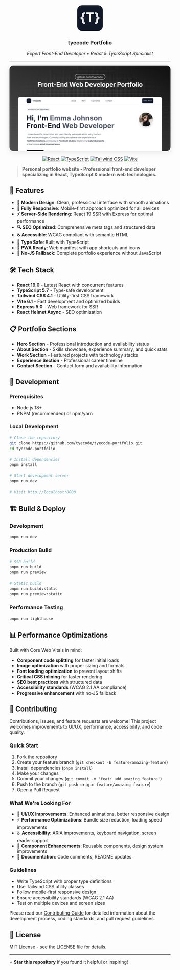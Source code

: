 <div align="center">

<img src="public/favicon.png" alt="tyecode Portfolio logo" width="80" height="80" />

### tyecode Portfolio

<p align="center">
  <em>Expert Front-End Developer • React & TypeScript Specialist</em>
</p>

---

<img src="public/images/og.png" alt="tyecode Portfolio Preview" width="700" style="border-radius: 12px; box-shadow: 0 4px 20px rgba(0,0,0,0.1);" />

<br />

</div>

<div align="center">

[![React](https://img.shields.io/badge/React-19.0-blue?style=for-the-badge&logo=react)](https://reactjs.org/)
[![TypeScript](https://img.shields.io/badge/TypeScript-5.7-blue?style=for-the-badge&logo=typescript)](https://www.typescriptlang.org/)
[![Tailwind CSS](https://img.shields.io/badge/Tailwind-4.1-38B2AC?style=for-the-badge&logo=tailwind-css)](https://tailwindcss.com/)
[![Vite](https://img.shields.io/badge/Vite-6.1-646CFF?style=for-the-badge&logo=vite)](https://vitejs.dev/)

</div>

> **Personal portfolio website - Professional front-end developer specializing in React, TypeScript & modern web technologies.**

## 🚀 Features

- **🎨 Modern Design**: Clean, professional interface with smooth animations
- **📱 Fully Responsive**: Mobile-first approach optimized for all devices
- **⚡ Server-Side Rendering**: React 19 SSR with Express for optimal performance
- **🔍 SEO Optimized**: Comprehensive meta tags and structured data
- **♿ Accessible**: WCAG compliant with semantic HTML
- **🔧 Type Safe**: Built with TypeScript
- **📱 PWA Ready**: Web manifest with app shortcuts and icons
- **🚫 No-JS Fallback**: Complete portfolio experience without JavaScript

## 🛠️ Tech Stack

- **React 19.0** - Latest React with concurrent features
- **TypeScript 5.7** - Type-safe development
- **Tailwind CSS 4.1** - Utility-first CSS framework
- **Vite 6.1** - Fast development and optimized builds
- **Express 5.0** - Web framework for SSR
- **React Helmet Async** - SEO optimization

## 📋 Portfolio Sections

- **Hero Section** - Professional introduction and availability status
- **About Section** - Skills showcase, experience summary, and quick stats
- **Work Section** - Featured projects with technology stacks
- **Experience Section** - Professional career timeline
- **Contact Section** - Contact form and availability information

## 🚀 Development

### Prerequisites

- Node.js 18+
- PNPM (recommended) or npm/yarn

### Local Development

```bash
# Clone the repository
git clone https://github.com/tyecode/tyecode-portfolio.git
cd tyecode-portfolio

# Install dependencies
pnpm install

# Start development server
pnpm run dev

# Visit http://localhost:8000
```

## 🏗️ Build & Deploy

### Development

```bash
pnpm run dev
```

### Production Build

```bash
# SSR build
pnpm run build
pnpm run preview

# Static build
pnpm run build:static
pnpm run preview:static
```

### Performance Testing

```bash
pnpm run lighthouse
```

## 📊 Performance Optimizations

Built with Core Web Vitals in mind:

- **Component code splitting** for faster initial loads
- **Image optimization** with proper sizing and formats
- **Font loading optimization** to prevent layout shifts
- **Critical CSS inlining** for faster rendering
- **SEO best practices** with structured data
- **Accessibility standards** (WCAG 2.1 AA compliance)
- **Progressive enhancement** with no-JS fallback

## 🤝 Contributing

Contributions, issues, and feature requests are welcome! This project welcomes improvements to UI/UX, performance, accessibility, and code quality.

### Quick Start

1. Fork the repository
2. Create your feature branch (`git checkout -b feature/amazing-feature`)
3. Install dependencies (`pnpm install`)
4. Make your changes
5. Commit your changes (`git commit -m 'feat: add amazing feature'`)
6. Push to the branch (`git push origin feature/amazing-feature`)
7. Open a Pull Request

### What We're Looking For

- 🎨 **UI/UX Improvements**: Enhanced animations, better responsive design
- ⚡ **Performance Optimizations**: Bundle size reduction, loading speed improvements
- ♿ **Accessibility**: ARIA improvements, keyboard navigation, screen reader support
- 🧩 **Component Enhancements**: Reusable components, design system improvements
- 📝 **Documentation**: Code comments, README updates

### Guidelines

- Write TypeScript with proper type definitions
- Use Tailwind CSS utility classes
- Follow mobile-first responsive design
- Ensure accessibility standards (WCAG 2.1 AA)
- Test on multiple devices and screen sizes

Please read our [Contributing Guide](docs/CONTRIBUTING.md) for detailed information about the development process, coding standards, and pull request guidelines.

## 📄 License

MIT License - see the [LICENSE](LICENSE) file for details.

---

⭐ **Star this repository** if you found it helpful or inspiring!
